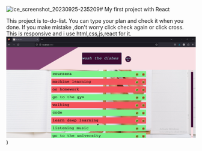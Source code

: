 ![ice_screenshot_20230925-235209](https://github.com/Mahdiyeh-Asgharpour/to-do-list/assets/101658092/5a577342-ce1c-47d5-8167-cef7a5e534a4)# My first project with React

This project is to-do-list.
You can type your plan and check it when you done.
If you make mistake ,don't worry click check again or click cross.
This is responsive and i use html,css,js,react for it.
![PC](ice_screenshot_20230925-235209.png)
)

